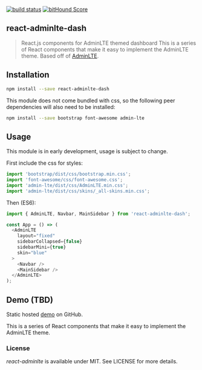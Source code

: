 [![build status](https://secure.travis-ci.org/zksailor534/react-adminlte.svg)](http://travis-ci.org/zksailor534/react-adminlte)
[![bitHound Score](https://www.bithound.io/github/zksailor534/react-adminlte-dash/badges/score.svg)](https://www.bithound.io/github/zksailor534/react-adminlte-dash)

## react-adminlte-dash
> React.js components for AdminLTE themed dashboard
This is a series of React components that make it easy to implement the AdminLTE theme.
> Based off of [AdminLTE](https://github.com/almasaeed2010/AdminLTE).

## Installation

```bash
npm install --save react-adminlte-dash
```

This module does not come bundled with css,
so the following peer dependencies will also need to be installed:

```bash
npm install --save bootstrap font-awesome admin-lte
```

## Usage

This module is in early development, usage is subject to change.

First include the css for styles:
```javascript
import 'bootstrap/dist/css/bootstrap.min.css';
import 'font-awesome/css/font-awesome.css';
import 'admin-lte/dist/css/AdminLTE.min.css';
import 'admin-lte/dist/css/skins/_all-skins.min.css';
```

Then (ES6):
```javascript
import { AdminLTE, Navbar, MainSidebar } from 'react-adminlte-dash';

const App = () => (
  <AdminLTE
    layout="fixed"
    sidebarCollapsed={false}
    sidebarMini={true}
    skin="blue"
  >
    <Navbar />
    <MainSidebar />
  </AdminLTE>
);
```

## Demo (TBD)

Static hosted [demo](http://zksailor534.github.io/react-adminlte-dash/) on GitHub.

This is a series of React components that make it easy to implement the AdminLTE theme.

### License

*react-adminlte* is available under MIT. See LICENSE for more details.
